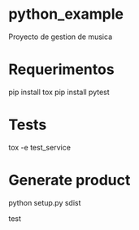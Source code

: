 # python_example

Proyecto de gestion de musica

# Requerimentos
pip install tox
pip install pytest

# Tests
tox -e test_service

# Generate product
python setup.py sdist

test
